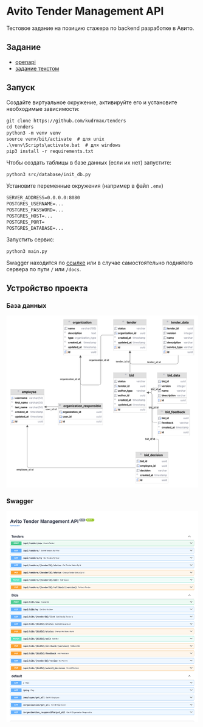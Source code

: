 # Avito Tender Management API

Тестовое задание на позицию стажера по backend разработке в Авито.

## Задание

- [openapi](task/openapi.yml)
- [задание текстом](task/README_задание.md)

## Запуск

Создайте виртуальное окружение, активируйте его и установите необходимые зависимости:
```shell
git clone https://github.com/kudrmax/tenders
cd tenders
python3 -m venv venv
source venv/bit/activate  # для unix
.\venv\Scripts\activate.bat  # для windows
pip3 install -r requirements.txt
```

Чтобы создать таблицы в базе данных (если их нет) запустите:
```shell
python3 src/database/init_db.py
```

Установите переменные окружения (например в файл `.env`)
```
SERVER_ADDRESS=0.0.0.0:8080
POSTGRES_USERNAME=...
POSTGRES_PASSWORD=...
POSTGRES_HOST=...
POSTGRES_PORT=
POSTGRES_DATABASE=...
```

Запустить сервис:
```shell
python3 main.py
```

Swagger находится по [cсылке](https://cnrprod1725726225-team-77183-32753.avito2024.codenrock.com) или в случае
самостоятельно поднятого сервера по пути `/` или `/docs`.


## Устройство проекта

### База данных

![](/docs/er.png)

### Swagger

![](/docs/openapi.png)
